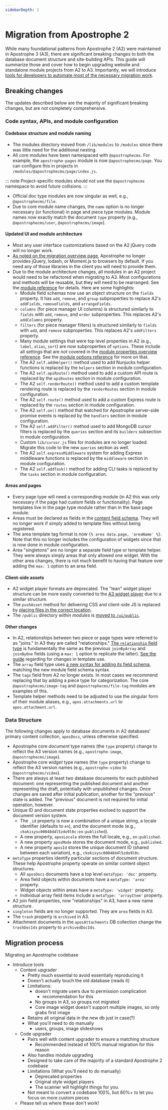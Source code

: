 ```yaml
---
sidebarDepth: 2
---
```


# Migration from Apostrophe 2

While many foundational patterns from Apostrophe 2 (A2) were maintained in Apostrophe 3 (A3), there are significant breaking changes to both the database document structure and site-building APIs. This guide will summarize those and cover how to begin upgrading website and standalone module projects from A2 to A3. Importantly, we will introduce [tools for developers to automate most of the necessary migration work](#migration-process).

## Breaking changes

The updates described below are the majority of significant breaking changes, but are not completely comprehensive.

### Code syntax, APIs, and module configuration

#### Codebase structure and module naming

- The modules directory moved from `/lib/modules` to `/modules` since there was little need for the additional nesting.
- All core modules have been namespaced with `@apostrophecms`. For example, the `apostrophe-pages` module is now `@apostrophecms/page`. You can configure this in projects in `/modules/@apostrophecms/page/index.js`.

::: note
Project-specific modules should not use the `@apostrophecms` namespace to avoid future collisions.
:::

- Official doc type modules are now singular as well, e.g., `@apostrophecms/file`.
- Due to core module name changes, the `name` option is no longer necessary (or functional) in page and piece type modules. Module names now exactly match the document `type` property (e.g., `@apostrophecms/user`, `@apostrophecms/image`).

#### Updated UI and module architecture

- Most any user interface customizations based on the A2 jQuery code will no longer work.
- [As noted on the migration overview page](/guide/migration/overview.md#other-notable-improvements), Apostrophe no longer provides jQuery, lodash, or Moment.js to browsers by default. If you need any of those libraries in the client you will need to provide them.
- Due to the module architecture changes, all modules in an A2 project would need to be refactored when migrating to A3. Most configurations and methods will be reusable, but they will need to be rearranged. See the [module reference](/reference/module-api/module-overview.md) for details. Here are some highlights:
  - Module field schemas now use an object structure on the `fields` property. It has `add`, `remove`, and `group` subproperties to replace A2's `addFields`, `removeFields`, and `arrangeFields`.
  - `columns` (for piece manager UI columns) is structured similarly to `fields` with `add`, `remove`, and `order` subproperties. This replaces A2's `addColumns` property.
  - `filters` (for piece manager filters) is structured similarly to `fields` with `add`, and `remove` subproperties. This replaces A2's `addFilters` property.
  - Many module settings that were top level properties in A2 (e.g., `label`, `alias`, `sort`) are now subproperties of `options`. These include all settings that are *not* covered in the [module properties overview reference](/reference/module-api/module-overview.md). See the [module options reference](/reference/module-api/module-options.md) for more on that.
  <!-- TODO: Update once options are all moved into individual module reference pages -->
  - The A2 `self.addHelper()` method used to add Nunjucks helper functions is replaced by the `helpers` section in module configuration.
  - The A2 `self.apiRoute()` method used to add a custom API route is replaced by the `apiRoutes` section in module configuration.
  - The A2 `self.renderRoute()` method used to add a custom template rendering route is replaced by the `renderRoutes` section in module configuration.
  - The A2 `self.route()` method used to add a custom Express route is replaced by the `routes` section in module configuration.
  - The A2 `self.on()` method that watched for Apostrophe server-side promise events is replaced by the `handlers` section in module configuration.
  - The A2 `self.addFilter()` method used to add MongoDB cursor filters is replaced by the `queries` section and its `builders` subsection in module configuration.
  - Custom `lib/cursor.js` files for modules are no longer loaded. Migrate this code to the new `queries` section as well.
  - The A2 `self.expressMiddleware` system for adding Express middleware functions is replaced by the `middleware` section in module configuration.
  - The A2 `self.addTask()` method for adding CLI tasks is replaced by the `tasks` section in module configuration.

#### Areas and pages

- Every page type will need a corresponding module (in A2 this was only necessary if the page had custom fields or functionality). Page templates live in the page type module rather than in the base page module.
- Areas must be declared as fields in the [content field schema](/guide/content-schema.md). They will no longer work if simply added to template files without being registered.
- The area template tag format is now `{% area data.page, 'areaName' %}`. Note that this no longer includes the configuration of widgets since that is now done in module configuration.
- Area "singletons" are no longer a separate field type or template helper. They were always simply areas that only allowed one widget. With the other area changes, there is not much benefit to having that feature over adding the `max: 1` option to an area field.

#### Client-side assets

- A2 widget player formats are deprecated. The "lean" widget player structure can be more easily converted to the [A3 widget player](/guide/custom-widgets.md#client-side-javascript-for-widgets) due to a similar structure.
- The `pushAsset` method for delivering CSS and client-side JS is replaced by [placing files in the correct location](/guide/front-end-assets.md).
- The `/public` directory *within modules* is [moved to `/ui/public`](/guide/static-module-assets.md).

#### Other changes

- In A2, relationships between two piece or page types were referred to as "joins." In A3 they are called "relationships." [The `relationship` field type](/reference/field-types/relationship.md) is fundamentally the same as the previous `joinByArray` and `joinByOne` fields (using a `max: 1` option to replicate the latter). [See the guide](relationships.md#using-a-relationship-in-templates) regarding for changes in template use.
- The `array` field type uses [a new syntax for adding its field schema](/reference/field-types/array.md#module-field-definition), matching the new module field schema syntax.
- The `tags` field from A2 no longer exists. In most cases we recommend replacing that by adding a piece type for categorization. The core `@apostrophecms/image-tag` and `@apostrophecms/file-tag` modules are examples of this.
- Template helper methods need to be adjusted to use the singular form of their module aliases, e.g., `apos.attachments.url` to `apos.attachment.url`.

### Data Structure

The following changes apply to database documents in A2 databases' primary content collection, `aposDocs`, unless otherwise specified.

- Apostrophe core *document* type names (the `type` property) change to reflect the A3 version names (e.g., `apostrophe-image`, `@apostrophecms/image`).
- Apostrophe core *widget* type names (the `type` property) change to reflect the A3 version names (e.g., `apostrophe-video` to `@apostrophecms/video`).
- There are always at least two database documents for each published document: one representing the published document and another representing the draft, potentially with unpublished changes. Once changes are saved after initial publication, another for the "previous" state is added. The "previous" document is not required for initial operation, however.
- Unique ID and document state properties evolved to support the document version system.
  - The `_id` property is now a combination of a unique string, a locale identifier (defaults to `en`), and the document mode (e.g., `ckokisysc00048d4l5zdo9l0c:en:published`).
  - A new property, `aposLocale` stores the full locale, e.g., `en:published`.
  - A new property `aposMode` stores the document mode, e.g., `published`.
  - A new property `aposId` stores the unique document ID (shared between each variation), e.g., `ckokisysc00048d4l5zdo9l0c`.
- `metaType` properties identify particular sections of document structure. These help Apostrophe property operate on similar content object structures.
  - All `aposDocs` documents have a top level `metaType: 'doc'` property.
  - Area field objects within documents have a `metaType: 'area'` property.
  - Widget objects within areas have a `metaType: 'widget'` property.
  - Individual array field items include a `metaType: 'arrayItem'` property.
- A2 join field properties, now "relationships" in A3, have a new name structure.
- `singleton` fields are no longer supported. They are `area` fields in A3.
- The `trash` property is `archived` in A3.
- Attachment documents in the `aposAttachments` DB collection change the `trashDocIds` property to `archivedDocIds`.

## Migration process

Migrating an Apostrophe codebase
- Introduce tools
	- Content upgrader
		- Pretty much essential to avoid essentially reproducing it
		- Doesn't actually touch the old database (reads it)
		- Limitations:
			- doesn't migrate users due to permission complication
				- recommendation for this
			- No groups in A3, so groups not migrated
			- Core image widget doesn't support multiple images, so only grabs first image
		- Retains all original data in the new db just in case(?)
		- What you'll need to do manually
			- users, groups, image slideshows
	- Code upgrader
		- Pairs well with content upgrader to ensure a matching structure
			- Recommended instead of 100% manual migration for this reason
		- Also handles module upgrading
		- Designed to take care of the majority of a standard Apostrophe 2 codebase
		- Limitations (What you'll need to do manually)
			- Deprecated properties
			- Original style widget players
			- The scanner will highlight things for you.
		-  Not meant to convert a codebase 100%, but 80%+ to let you focus on more custom pieces
	- Please tell us where these don't work!